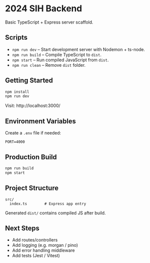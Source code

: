 # 2024 SIH Backend

Basic TypeScript + Express server scaffold.

## Scripts

- `npm run dev` – Start development server with Nodemon + ts-node.
- `npm run build` – Compile TypeScript to `dist`.
- `npm start` – Run compiled JavaScript from `dist`.
- `npm run clean` – Remove `dist` folder.

## Getting Started

```bash
npm install
npm run dev
```

Visit: http://localhost:3000/

## Environment Variables

Create a `.env` file if needed:

```
PORT=4000
```

## Production Build

```bash
npm run build
npm start
```

## Project Structure

```
src/
  index.ts        # Express app entry
```

Generated `dist/` contains compiled JS after build.

## Next Steps

- Add routes/controllers
- Add logging (e.g. morgan / pino)
- Add error handling middleware
- Add tests (Jest / Vitest)
